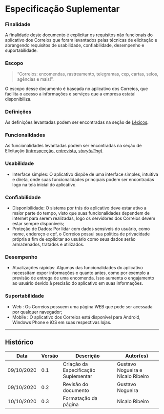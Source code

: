 # Especificação Suplementar
### Finalidade  
A finalidade deste documento é explicitar os requisitos não funcionais do aplicativo dos Correios que foram levantados pelas técnicas de elicitação e abrangendo requisitos de usabilidade, confiabilidade, desempenho e suportabilidade.  

### Escopo  
>“Correios: encomendas, rastreamento, telegramas, cep, cartas, selos, agências e mais!”.    

O escopo desse documento é baseada no aplicativo dos Correios, que facilita o acesso a informações e serviços que a empresa estatal disponibiliza.

### Definições   
As definições levantadas podem ser encontradas na seção de [Léxicos](../lexicos/lexicos.md).  

### Funcionalidades  
As funcionalidades levantadas podem ser encontradas na seção de Elicitação ([introspecção](../../elicitacao/instrospeccao.md), [entrevista](../../elicitacao/entrevista.md), [*storytelling*](../../elicitacao/storytelling.md)).  

### Usabilidade  
* Interface simples: O aplicativo dispõe de uma interface simples, intuitiva e direta, onde suas funcionalidades principais podem ser encontradas logo na tela inicial do aplicativo.  

### Confiabilidade  
* Disponibilidade: O sistema por trás do aplicativo deve estar ativo a maior parte do tempo, visto que suas funcionalidades dependem de internet para serem realizadas, logo os servidores dos Correios devem estar sempre disponíveis;  
* Proteção de Dados: Por lidar com dados sensíveis do usuário, como nome, endereço e cpf, o Correios possui sua política de privacidade própria a fim de explicitar ao usuário como seus dados serão armazenados, tratados e utilizados.   

### Desempenho   
* Atualizações rápidas: Algumas das funcionalidades do aplicativo necessitam expor informações o quanto antes, como por exemplo a previsão de entrega de uma encomenda. Isso aumenta o engajamento ao usuário devido à precisão do aplicativo em suas informações.  

### Suportabilidade   
* Web : Os Correios possuem uma página WEB que pode ser acessada por qualquer navegador;  
* Mobile : O aplicativo dos Correios está disponível para Android, Windows Phone e iOS em suas respectivas lojas.   

- - -

## Histórico

| Data     | Versão | Descrição                                               | Autor(es)        |
| -------- | ------ | ------------------------------------------------------- | ---------------- |
| 09/10/2020| 0.1    | Criação da Especificação Suplementar  | Gustavo Nogueira e Nícalo Ribeiro|
| 09/10/2020| 0.2    | Revisão do documento  | Gustavo Nogueira |
| 10/10/2020| 0.3    | Formatação da página  | Nícalo Ribeiro|
